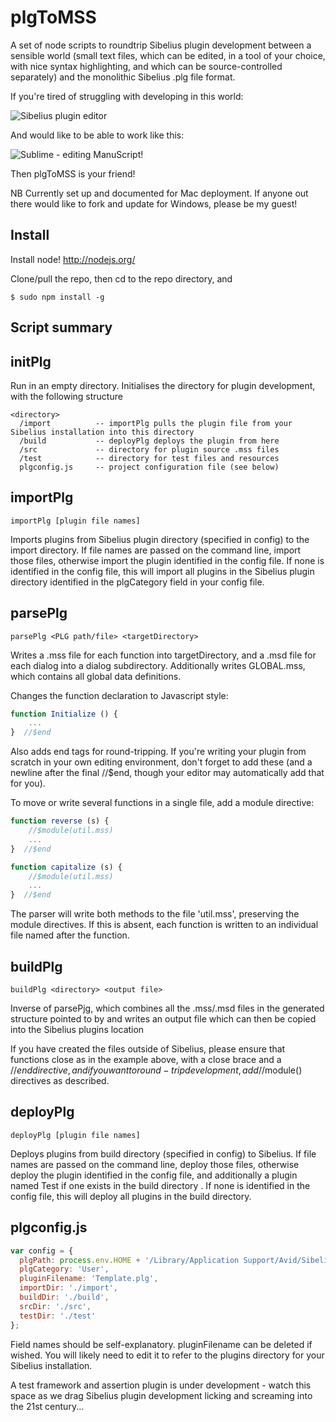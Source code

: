 [sibeditor]: https://github.com/tido/plgToMSS/blob/master/images/sib-plugineditor.jpg "Sibelius"
[sublime]: https://github.com/tido/plgToMSS/blob/master/images/sib-sublime.jpg "Sublime"
# plgToMSS

A set of node scripts to roundtrip Sibelius plugin development
between a sensible world (small text files, which can be edited,
in a tool of your choice, with nice syntax highlighting, and which
can be source-controlled separately) and the monolithic Sibelius .plg
file format.

If you're tired of struggling with developing in this world:

![Sibelius plugin editor][sibeditor]

And would like to be able to work like this:

![Sublime - editing ManuScript!][sublime]

Then plgToMSS is your friend!

NB Currently set up and documented for Mac deployment. If anyone out there
would like to fork and update for Windows, please be my guest!

## Install

Install node! http://nodejs.org/

Clone/pull the repo, then cd to the repo directory, and

```
$ sudo npm install -g
```

## Script summary

## initPlg
Run in an empty directory. Initialises the directory for plugin development, with the following
structure
```
<directory>
  /import          -- importPlg pulls the plugin file from your Sibelius installation into this directory
  /build           -- deployPlg deploys the plugin from here
  /src             -- directory for plugin source .mss files
  /test            -- directory for test files and resources
  plgconfig.js     -- project configuration file (see below)
```

## importPlg
```
importPlg [plugin file names]
```
Imports plugins from Sibelius plugin directory (specified in config) to the import directory. If file names are
passed on the command line, import those files, otherwise import the plugin identified in the config file. If none
is identified in the config file, this will import all plugins in the Sibelius plugin directory identified in 
the plgCategory field in your config file.

## parsePlg
```
parsePlg <PLG path/file> <targetDirectory>
```

Writes a .mss file for each function into targetDirectory, and a .msd file for each dialog into a dialog
subdirectory. Additionally writes GLOBAL.mss, which contains all global data definitions.

Changes the function declaration to Javascript style:
```javascript
function Initialize () {
    ...
}  //$end
```

Also adds end tags for round-tripping. If you're writing your plugin from scratch in your own editing environment,
don't forget to add these (and a newline after the final //$end, though your editor may automatically add that
for you).

To move or write several functions in a single file, add a module directive:

```javascript
function reverse (s) {
    //$module(util.mss)
    ...
}  //$end

function capitalize (s) {
    //$module(util.mss)
    ...
}  //$end
```

The parser will write both methods to the file 'util.mss', preserving the module directives. If this is absent, each
function is written to an individual file named after the function.

## buildPlg
```
buildPlg <directory> <output file>
```

Inverse of parsePjg, which combines all the .mss/.msd files in the generated structure pointed to by
<directory> and writes an output file which can then be copied into the Sibelius plugins location

If you have created the files outside of Sibelius, please ensure that functions close as in the example
above, with a close brace and a //$end directive, and if you want to round-trip development, add //$module() 
directives as described.

## deployPlg
```
deployPlg [plugin file names]
```
Deploys plugins from build directory (specified in config) to Sibelius. If file names are passed on the command
line, deploy those files, otherwise deploy the plugin identified in the config file, and additionally a plugin
named Test<pluginName> if one exists in the build directory . If none is identified in the config file, this will
deploy all plugins in the build directory.


## plgconfig.js
```javascript
var config = {
  plgPath: process.env.HOME + '/Library/Application Support/Avid/Sibelius 7.5/Plugins',
  plgCategory: 'User',
  pluginFilename: 'Template.plg',
  importDir: './import',
  buildDir: './build',
  srcDir: './src',
  testDir: './test'
};

```
Field names should be self-explanatory. pluginFilename can be deleted if wished. You will likely need to edit it
to refer to the plugins directory for your Sibelius installation.

A test framework and assertion plugin is under development - watch this space as we drag Sibelius plugin development
licking and screaming into the 21st century...

